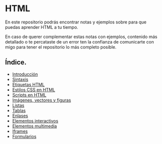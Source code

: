 # HTML
En este repositorio podrás encontrar notas y ejemplos sobre para que puedas aprender HTML a tu tiempo.

En caso de querer complementar estas notas con ejemplos, contenido más detallado o te percataste de un error ten la confianza de comunicarte con migo para tener el repositorio lo más completo posible.

## Índice.
- [Introducción](./notas_md/01_introduccion.md)
- [Sintaxis](./notas_md/02_sintaxis.md)
- [Etiquetas HTML](./notas_md/03_etiquetas_html.md)
- [Estilos CSS en HTML](./notas_md/04_estilos_css_html.md)
- [Scripts en HTML](./notas_md/05_scripts.md)
- [Imágenes, vectores y figuras](./notas_md/06_imagenes_vectores_figuras.md)
- [Listas](./notas_md/07_listas.md)
- [Tablas](./notas_md/08_tablas.md)
- [Enlases](./notas_md/09_enlaces.md)
- [Elementos interactivos](./notas_md/10_elementos_interactivos.md)
- [Elementos multimedia](./notas_md/11_elementos_multimedia.md)
- [Iframes](./notas_md/12_iframes.md)
- [Formularios](./notas_md/13_formularios.md)